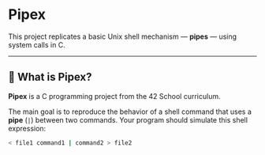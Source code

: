# Pipex

This project replicates a basic Unix shell mechanism — **pipes** — using system calls in C.

---

## 🔧 What is Pipex?

**Pipex** is a C programming project from the 42 School curriculum.

The main goal is to reproduce the behavior of a shell command that uses a **pipe** (`|`) between two commands. Your program should simulate this shell expression:

```bash
< file1 command1 | command2 > file2
